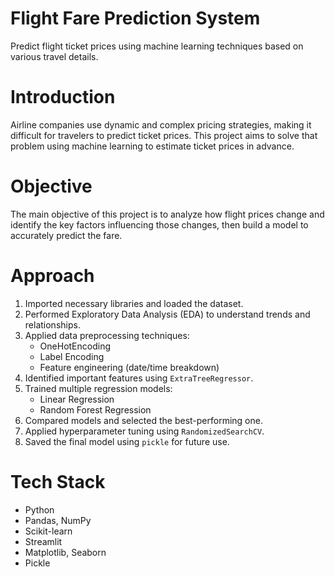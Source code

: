 # Flight Fare Prediction System
Predict flight ticket prices using machine learning techniques based on various travel details.

# Introduction
  Airline companies use dynamic and complex pricing strategies, making it difficult for travelers to predict ticket prices. 
  This project aims to solve that problem using machine learning to estimate ticket prices in advance.

#  Objective
  The main objective of this project is to analyze how flight prices change and identify the key factors influencing those changes, then build a model to accurately predict the fare.

# Approach
  1. Imported necessary libraries and loaded the dataset.
  2. Performed Exploratory Data Analysis (EDA) to understand trends and relationships.
  3. Applied data preprocessing techniques:
     - OneHotEncoding
     - Label Encoding
     - Feature engineering (date/time breakdown)
  4. Identified important features using `ExtraTreeRegressor`.
  5. Trained multiple regression models:
     - Linear Regression
     - Random Forest Regression
  6. Compared models and selected the best-performing one.
  7. Applied hyperparameter tuning using `RandomizedSearchCV`.
  8. Saved the final model using `pickle` for future use.

#  Tech Stack
  - Python
  - Pandas, NumPy
  - Scikit-learn
  - Streamlit
  - Matplotlib, Seaborn
  - Pickle



